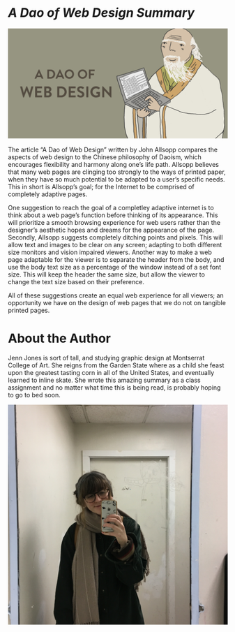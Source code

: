# *A Dao of Web Design Summary*

![Alt Text](https://github.com/jennlikespie123/ebb-flow/blob/master/lao_big.jpg?raw=true)

The article “A Dao of Web Design” written by John Allsopp compares the aspects of web design to the Chinese philosophy of Daoism, which encourages flexibility and harmony along one’s life path. Allsopp believes that many web pages are clinging too strongly to the ways of printed paper, when they have so much potential to be adapted to a user’s specific needs. This in short is Allsopp’s goal; for the Internet to be comprised of completely adaptive pages. 

One suggestion to reach the goal of a completley adaptive internet is to think about a web page’s function before thinking of its appearance. This will prioritize a smooth browsing experience for web users rather than the designer’s aesthetic hopes and dreams for the appearance of the page. Secondly, Allsopp suggests completely ditching points and pixels. This will allow text and images to be clear on any screen; adapting to both different size monitors and vision impaired viewers. Another way to make a web page adaptable for the viewer is to separate the header from the body, and use the body text size as a percentage of the window instead of a set font size. This will keep the header the same size, but allow the viewer to change the text size based on their preference. 

All of these suggestions create an equal web experience for all viewers; an opportunity we have on the design of web pages that we do not on tangible printed pages.


# About the Author

Jenn Jones is sort of tall, and studying graphic design at Montserrat College of Art. She reigns from the Garden State where as a child she feast upon the greatest tasting corn in all of the United States, and eventually learned to inline skate. She wrote this amazing summary as a class assignment and no matter what time this is being read, is probably hoping to go to bed soon.

![Alt Text](https://github.com/jennlikespie123/ebb-flow/blob/master/IMG_1246.JPG?raw=true)
